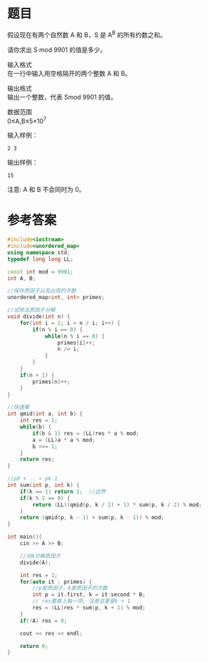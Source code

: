 # 题目
假设现在有两个自然数 A 和 B，S 是 A<sup>B</sup> 的所有约数之和。

请你求出 S mod 9901 的值是多少。

输入格式<br>
在一行中输入用空格隔开的两个整数 A 和 B。

输出格式<br>
输出一个整数，代表 Smod 9901 的值。

数据范围<br>
0≤A,B≤5×10<sup>7</sup>

输入样例：
```
2 3
```
输出样例：
```
15
```
注意: A 和 B 不会同时为 0。
# 参考答案
```c++
#include<iostream>
#include<unordered_map>
using namespace std;
typedef long long LL;

const int mod = 9901;
int A, B;

//保存质因子以及出现的次数
unordered_map<int, int> primes;

//试除法质因子分解
void divide(int n) {
    for(int i = 2; i < n / i; i++) {
        if(n % i == 0) {
            while(n % i == 0) {
                primes[i]++;
                n /= i;
            }
        }
    }
    if(n > 1) {
        primes[n]++;
    }
}

//快速幂
int qmid(int a, int b) {
    int res = 1;
    while(b) {
        if(b & 1) res = (LL)res * a % mod;
        a = (LL)a * a % mod;
        b >>= 1;
    }
    return res;
}

//p0 + .. + pk-1
int sum(int p, int k) {
    if(k == 1) return 1;  //边界
    if(k % 2 == 0) {  
        return (LL)(qmid(p, k / 2) + 1) * sum(p, k / 2) % mod;
    }
    return (qmid(p, k - 1) + sum(p, k - 1)) % mod;
}

int main(){
    cin >> A >> B;

    //对A分解质因子
    divide(A);

    int res = 1;
    for(auto it : primes) {
        //p是质因子，k是质因子的次数
        int p = it.first, k = it.second * B;
        // res要乘上每一项, 注意这里是k + 1
        res = (LL)res * sum(p, k + 1) % mod;
    }
    if(!A) res = 0;

    cout << res << endl;

    return 0;
}
